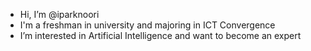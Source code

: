 - Hi, I’m @iparknoori
- I'm a freshman in university and majoring in ICT Convergence
- I’m interested in Artificial Intelligence and want to become an expert

<!---
iparknoori/iparknoori is a ✨ special ✨ repository because its `README.md` (this file) appears on your GitHub profile.
You can click the Preview link to take a look at your changes.
--->
